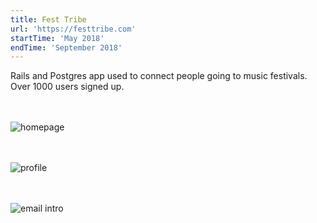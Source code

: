 ```yaml
---
title: Fest Tribe
url: 'https://festtribe.com'
startTime: 'May 2018'
endTime: 'September 2018'
---
```


Rails and Postgres app used to connect people going to music festivals. Over 1000 users signed up.

<div style="margin-top: 48px" class="shadow">
  <img src="/images/projects/2/festtribe1.png" alt="homepage">
</div>

<div style="margin-top: 48px" class="shadow">
  <img src="/images/projects/2/festtribe2.png" alt="profile">
</div>

<div style="margin-top: 48px" class="shadow">
  <img src="/images/projects/2/festtribe3.png" alt="email intro">
</div>
